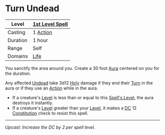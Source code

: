 # Turn Undead

| Level    | [1st Level Spell](1st%20Level%20Spells.md)                            |
| -------- | --------------------------------------------------------------------- |
| Casting  | 1 [Action](../../../../Game%20Procedures/Core%20Procedures/Action.md) |
| Duration | 1 hour                                                                |
| Range    | Self                                                                  |
| Domains  | [Life](../../Spell%20Domains/Life.md)                                 |

You sanctify the area around you. Create a 30 foot [Aura](../../Areas%20of%20Effect/Aura.md) centered on you for the duration.

Any affected [Undead](../../../../Resources%20for%20GMs/Creatures/Creature%20Types/Undead.md) take 3d12 [Holy](../../../../Game%20Procedures/Combat/Damage%20Types/Holy.md) damage if they end their [Turn](../../../../Game%20Procedures/Core%20Procedures/Turn.md) in the aura or if they use an [Action](../../../../Game%20Procedures/Core%20Procedures/Action.md) while in the aura.

- If a creature's [Level](../../../../Player%20Characters/Derived%20Statistics/Level.md) is less than or equal to this [Spell's Level](../../Spell%20Level.md), the aura destroys it instantly.
- If a creature's [Level](../../../../Player%20Characters/Derived%20Statistics/Level.md) greater than your [Level](../../../../Player%20Characters/Derived%20Statistics/Level.md), it makes a [DC](../../../../Game%20Procedures/Core%20Procedures/DC.md) 12 [Constitution](../../../../Player%20Characters/The%20Ability%20Scores/Constitution.md) check to resist this spell.

---
*Upcast: Increase the DC by 2 per spell level.*
